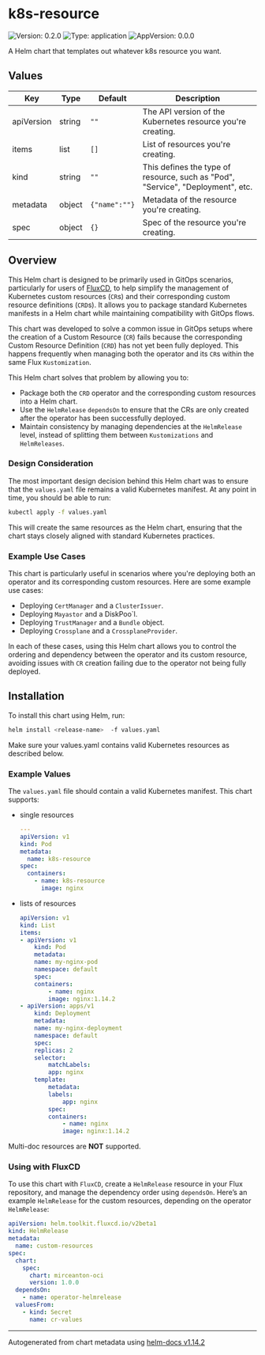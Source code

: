 # k8s-resource

![Version: 0.2.0](https://img.shields.io/badge/Version-0.2.0-informational?style=flat-square) ![Type: application](https://img.shields.io/badge/Type-application-informational?style=flat-square) ![AppVersion: 0.0.0](https://img.shields.io/badge/AppVersion-0.0.0-informational?style=flat-square)

A Helm chart that templates out whatever k8s resource you want.

## Values

| Key | Type | Default | Description |
|-----|------|---------|-------------|
| apiVersion | string | `""` | The API version of the Kubernetes resource you're creating. |
| items | list | `[]` | List of resources you're creating. |
| kind | string | `""` | This defines the type of resource, such as "Pod", "Service", "Deployment", etc. |
| metadata | object | `{"name":""}` | Metadata of the resource you're creating. |
| spec | object | `{}` | Spec of the resource you're creating. |

## Overview

This Helm chart is designed to be primarily used in GitOps scenarios, particularly for users of [FluxCD](https://fluxcd.io/), to help simplify the management of Kubernetes custom resources (`CR`s) and their corresponding custom resource definitions (`CRD`s). It allows you to package standard Kubernetes manifests in a Helm chart while maintaining compatibility with GitOps flows.

This chart was developed to solve a common issue in GitOps setups where the creation of a Custom Resource (`CR`) fails because the corresponding Custom Resource Definition (`CRD`) has not yet been fully deployed. This happens frequently when managing both the operator and its `CR`s within the same Flux `Kustomization`.

This Helm chart solves that problem by allowing you to:

- Package both the `CRD` operator and the corresponding custom resources into a Helm chart.
- Use the `HelmRelease` `dependsOn` to ensure that the CRs are only created after the operator has been successfully deployed.
- Maintain consistency by managing dependencies at the `HelmRelease` level, instead of splitting them between `Kustomizations` and `HelmReleases`.

### Design Consideration

The most important design decision behind this Helm chart was to ensure that the `values.yaml` file remains a valid Kubernetes manifest. At any point in time, you should be able to run:

```bash
kubectl apply -f values.yaml
```

This will create the same resources as the Helm chart, ensuring that the chart stays closely aligned with standard Kubernetes practices.

### Example Use Cases

This chart is particularly useful in scenarios where you're deploying both an operator and its corresponding custom resources. Here are some example use cases:

- Deploying `CertManager` and a `ClusterIssuer`.
- Deploying `Mayastor` and a DiskPoo`l.
- Deploying `TrustManager` and a `Bundle` object.
- Deploying `Crossplane` and a `CrossplaneProvider`.

In each of these cases, using this Helm chart allows you to control the ordering and dependency between the operator and its custom resource, avoiding issues with `CR` creation failing due to the operator not being fully deployed.

## Installation

To install this chart using Helm, run:

```bash
helm install <release-name>  -f values.yaml
```

Make sure your values.yaml contains valid Kubernetes resources as described below.

### Example Values

The `values.yaml` file should contain a valid Kubernetes manifest. This chart supports:

- single resources

    ```yaml
    ---
    apiVersion: v1
    kind: Pod
    metadata:
      name: k8s-resource
    spec:
      containers:
        - name: k8s-resource
          image: nginx
    ```

- lists of resources

    ```yaml
    apiVersion: v1
    kind: List
    items:
    - apiVersion: v1
        kind: Pod
        metadata:
        name: my-nginx-pod
        namespace: default
        spec:
        containers:
            - name: nginx
            image: nginx:1.14.2
    - apiVersion: apps/v1
        kind: Deployment
        metadata:
        name: my-nginx-deployment
        namespace: default
        spec:
        replicas: 2
        selector:
            matchLabels:
            app: nginx
        template:
            metadata:
            labels:
                app: nginx
            spec:
            containers:
                - name: nginx
                image: nginx:1.14.2
    ```

Multi-doc resources are **NOT** supported.

### Using with FluxCD

To use this chart with `FluxCD`, create a `HelmRelease` resource in your Flux repository, and manage the dependency order using `dependsOn`. Here’s an example `HelmRelease` for the custom resources, depending on the operator `HelmRelease`:

```yaml
apiVersion: helm.toolkit.fluxcd.io/v2beta1
kind: HelmRelease
metadata:
  name: custom-resources
spec:
  chart:
    spec:
      chart: mirceanton-oci
      version: 1.0.0
  dependsOn:
    - name: operator-helmrelease
  valuesFrom:
    - kind: Secret
      name: cr-values
```

----------------------------------------------
Autogenerated from chart metadata using [helm-docs v1.14.2](https://github.com/norwoodj/helm-docs/releases/v1.14.2)